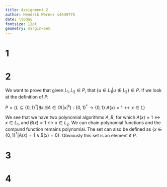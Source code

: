 ```yaml
---
title: Assignment 2
author: Hendrik Werner s4549775
date: \today
fontsize: 12pt
geometry: margin=5em
---
```


# 1

# 2
We want to prove that given $L_1, L_2 \in P$, that $\{u \in L_1 | u \not \in L_2\} \in P$. If we look at the definition of $P$:

$P = \{L \subseteq \{0, 1\}^* | \exists k. \exists A \in O(|x|^k): \{0, 1\}^* \rightarrow \{0, 1\}. A(x) = 1 \leftrightarrow x \in L\}$

We see that we have two polynomial algorithms $A, B$, for which $A(x) = 1 \leftrightarrow x \in L_1$, and $B(x) = 1 \leftrightarrow x \in L_2$. We can chain polynomial functions and the compund function remains polynomial. The set can also be defined as $\{x \in \{0, 1\}^* | A(x) = 1 \land B(x) = 0\}$. Obviously this set is an element if $P$.

# 3

# 4

